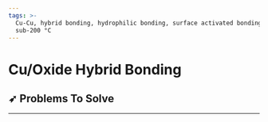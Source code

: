```yaml
---
tags: >-
  Cu-Cu, hybrid bonding, hydrophilic bonding, surface activated bonding (SAB),
  sub-200 °C
---
```


# Cu/Oxide Hybrid Bonding

## ➶ Problems To Solve



---



